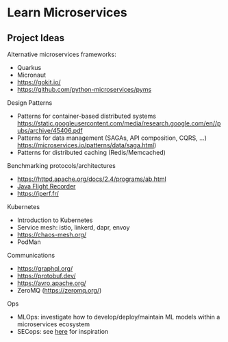 # Learn Microservices

## Project Ideas
Alternative microservices frameworks: 
* Quarkus
* Micronaut
* https://gokit.io/
* https://github.com/python-microservices/pyms

Design Patterns
* Patterns for container-based distributed systems https://static.googleusercontent.com/media/research.google.com/en//pubs/archive/45406.pdf
* Patterns for data management (SAGAs, API composition, CQRS, ...) https://microservices.io/patterns/data/saga.html)
* Patterns for distributed caching (Redis/Memcached)

Benchmarking protocols/architectures
* https://httpd.apache.org/docs/2.4/programs/ab.html
* [Java Flight Recorder](https://www.baeldung.com/java-flight-recorder-monitoring)
* https://iperf.fr/

Kubernetes
* Introduction to Kubernetes
* Service mesh: istio, linkerd, dapr, envoy
* https://chaos-mesh.org/
* PodMan

Communications
* https://graphql.org/
* https://protobuf.dev/
* https://avro.apache.org/
* ZeroMQ (https://zeromq.org/)

Ops
* MLOps: investigate how to develop/deploy/maintain ML models within a microservices ecosystem
* SECops: see [here](https://www.practical-devsecops.com/securing-microservices-architecture-with-devsecops-and-kubernetes/) for inspiration
